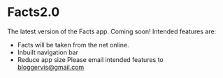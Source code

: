 # Facts2.0
The latest version of the Facts app.
Coming soon!
Intended features are:
- Facts will be taken from the net online.
- Inbuilt navigation bar
- Reduce app size
Please email intended features to bloggervis@gmail.com
